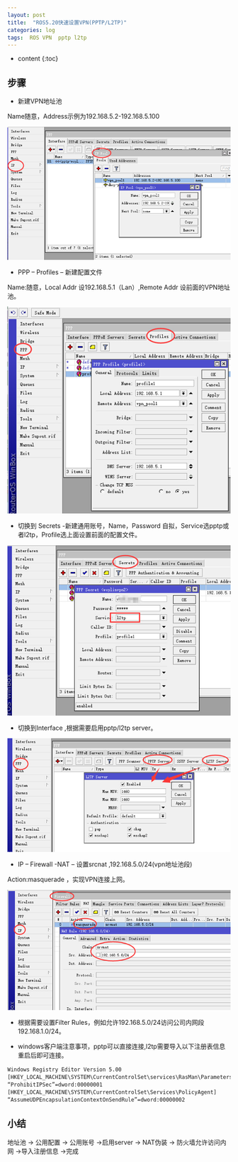 ```yaml
---
layout: post
title:  "ROS5.20快速设置VPN(PPTP/L2TP)"
categories: log
tags:  ROS VPN  pptp l2tp
---
```


* content
{:toc}

## 步骤
* 新建VPN地址池

Name随意，Address示例为192.168.5.2-192.168.5.100

![](/img/log2-1.jpg)

* PPP – Profiles – 新建配置文件

Name:随意，Local Addr 设192.168.5.1（Lan）,Remote Addr 设前面的VPN地址池。

![](/img/log2-2.jpg)

* 切换到 Secrets -新建通用账号，Name，Password 自拟，Service选pptp或者l2tp，Profile选上面设置前面的配置文件。

![](/img/log2-3.jpg)

* 切换到Interface ,根据需要启用pptp/l2tp server。

![](/img/log2-4.jpg)

* IP – Firewall -NAT – 设置srcnat ,192.168.5.0/24(vpn地址池段)

Action:masquerade ，实现VPN连接上网。

![](/img/log2-5.jpg)

* 根据需要设置Filter Rules，例如允许192.168.5.0/24访问公司内网段192.168.1.0/24。

* windows客户端注意事项，pptp可以直接连接,l2tp需要导入以下注册表信息重启后即可连接。

```sh
Windows Registry Editor Version 5.00
[HKEY_LOCAL_MACHINE\SYSTEM\CurrentControlSet\services\RasMan\Parameters]
“ProhibitIPSec”=dword:00000001
[HKEY_LOCAL_MACHINE\SYSTEM\CurrentControlSet\Services\PolicyAgent]
“AssumeUDPEncapsulationContextOnSendRule”=dword:00000002
```

## 小结
地址池 -> 公用配置 -> 公用账号 ->启用server -> NAT伪装 -> 防火墙允许访问内网 ->导入注册信息 ->完成